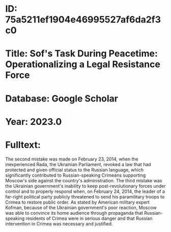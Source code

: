 # ID: 75a5211ef1904e46995527af6da2f3c0
# Title: Sof's Task During Peacetime: Operationalizing a Legal Resistance Force
# Database: Google Scholar
# Year: 2023.0
# Fulltext:
The second mistake was made on February 23, 2014, when the inexperienced Rada, the Ukrainian Parliament, revoked a law that had protected and given official status to the Russian language, which significantly contributed to Russian-speaking Crimeans supporting Moscow's side against the country's administration.
The third mistake was the Ukrainian government's inability to keep post-revolutionary forces under control and to properly respond when, on February 24, 2014, the leader of a far-right political party publicly threatened to send his paramilitary troops to Crimea to restore public order.
As stated by American military expert Kofman, because of the Ukrainian government's poor reaction, Moscow was able to convince its home audience through propaganda that Russian-speaking residents of Crimea were in serious danger and that Russian intervention in Crimea was necessary and justified.